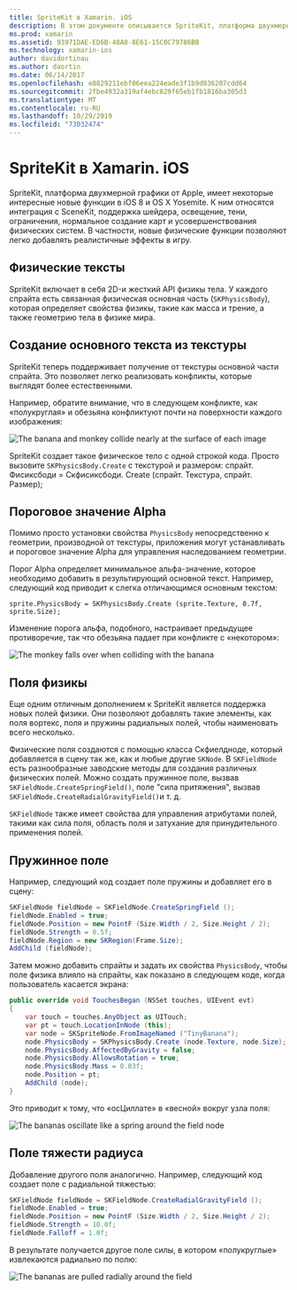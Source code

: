 ```yaml
---
title: SpriteKit в Xamarin. iOS
description: В этом документе описывается SpriteKit, платформа двухмерной графики Apple, которая интегрируется с SceneKit, включает в себя графическую и анимацию, поддерживает освещение и заливку, а также многое другое. SpriteKit можно использовать для создания двумерных игр.
ms.prod: xamarin
ms.assetid: 93971DAE-ED6B-48A8-8E61-15C0C79786BB
ms.technology: xamarin-ios
author: davidortinau
ms.author: daortin
ms.date: 06/14/2017
ms.openlocfilehash: e8829211ebf06eea224eade3f1b9d836207cdd64
ms.sourcegitcommit: 2fbe4932a319af4ebc829f65eb1fb1816ba305d3
ms.translationtype: MT
ms.contentlocale: ru-RU
ms.lasthandoff: 10/29/2019
ms.locfileid: "73032474"
---
```

# <a name="spritekit-in-xamarinios"></a>SpriteKit в Xamarin. iOS

SpriteKit, платформа двухмерной графики от Apple, имеет некоторые интересные новые функции в iOS 8 и OS X Yosemite. К ним относятся интеграция с SceneKit, поддержка шейдера, освещение, тени, ограничения, нормальное создание карт и усовершенствования физических систем. В частности, новые физические функции позволяют легко добавлять реалистичные эффекты в игру.

## <a name="physics-bodies"></a>Физические тексты

SpriteKit включает в себя 2D-и жесткий API физикы тела. У каждого спрайта есть связанная физическая основная часть (`SKPhysicsBody`), которая определяет свойства физикы, такие как масса и трение, а также геометрию тела в физике мира.

## <a name="creating-a-physics-body-from-a-texture"></a>Создание основного текста из текстуры
SpriteKit теперь поддерживает получение от текстуры основной части спрайта. Это позволяет легко реализовать конфликты, которые выглядят более естественными.

Например, обратите внимание, что в следующем конфликте, как «полукруглая» и обезьяна конфликтуют почти на поверхности каждого изображения:

![](spritekit-images/image13.png "The banana and monkey collide nearly at the surface of each image")

SpriteKit создает такое физическое тело с одной строкой кода. Просто вызовите `SKPhysicsBody.Create` с текстурой и размером: спрайт. Фисиксбоди = Скфисиксбоди. Create (спрайт. Текстура, спрайт. Размер);

## <a name="alpha-threshold"></a>Пороговое значение Alpha

Помимо просто установки свойства `PhysicsBody` непосредственно к геометрии, производной от текстуры, приложения могут устанавливать и пороговое значение Alpha для управления наследованием геометрии. 

Порог Alpha определяет минимальное альфа-значение, которое необходимо добавить в результирующий основной текст. Например, следующий код приводит к слегка отличающимся основным текстом:

```chsarp
sprite.PhysicsBody = SKPhysicsBody.Create (sprite.Texture, 0.7f, sprite.Size);
```

Изменение порога альфа, подобного, настраивает предыдущее противоречие, так что обезьяна падает при конфликте с «некотором»:

![](spritekit-images/image14.png "The monkey falls over when colliding with the banana")

## <a name="physics-fields"></a>Поля физикы

Еще одним отличным дополнением к SpriteKit является поддержка новых полей физики. Они позволяют добавлять такие элементы, как поля вортекс, поля и пружины радиальных полей, чтобы наименовать всего несколько.

Физические поля создаются с помощью класса Скфиелдноде, который добавляется в сцену так же, как и любые другие `SKNode`. В `SKFieldNode` есть разнообразные заводские методы для создания различных физических полей. Можно создать пружинное поле, вызвав `SKFieldNode.CreateSpringField()`, поле "сила притяжения", вызвав `SKFieldNode.CreateRadialGravityField()`и т. д.

`SKFieldNode` также имеет свойства для управления атрибутами полей, такими как сила поля, область поля и затухание для принудительного применения полей.

## <a name="spring-field"></a>Пружинное поле

Например, следующий код создает поле пружины и добавляет его в сцену:

```csharp
SKFieldNode fieldNode = SKFieldNode.CreateSpringField ();
fieldNode.Enabled = true;
fieldNode.Position = new PointF (Size.Width / 2, Size.Height / 2);
fieldNode.Strength = 0.5f;
fieldNode.Region = new SKRegion(Frame.Size);
AddChild (fieldNode);
```

Затем можно добавить спрайты и задать их свойства `PhysicsBody`, чтобы поле физика влияло на спрайты, как показано в следующем коде, когда пользователь касается экрана:

```csharp
public override void TouchesBegan (NSSet touches, UIEvent evt)
{
    var touch = touches.AnyObject as UITouch;
    var pt = touch.LocationInNode (this);
    var node = SKSpriteNode.FromImageNamed ("TinyBanana");
    node.PhysicsBody = SKPhysicsBody.Create (node.Texture, node.Size);
    node.PhysicsBody.AffectedByGravity = false;
    node.PhysicsBody.AllowsRotation = true;
    node.PhysicsBody.Mass = 0.03f;
    node.Position = pt;
    AddChild (node);
}
```

Это приводит к тому, что «осЦиллате» в «весной» вокруг узла поля:

![](spritekit-images/image15.png "The bananas oscillate like a spring around the field node")

## <a name="radial-gravity-field"></a>Поле тяжести радиуса

Добавление другого поля аналогично. Например, следующий код создает поле с радиальной тяжестью:

```csharp
SKFieldNode fieldNode = SKFieldNode.CreateRadialGravityField ();
fieldNode.Enabled = true;
fieldNode.Position = new PointF (Size.Width / 2, Size.Height / 2);
fieldNode.Strength = 10.0f;
fieldNode.Falloff = 1.0f;
```

В результате получается другое поле силы, в котором «полукруглые» извлекаются радиально по полю:

![](spritekit-images/image16.png "The bananas are pulled radially around the field")

